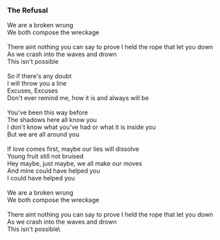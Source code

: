 ### The Refusal

We are a broken wrung\
We both compose the wreckage\
\
There aint nothing you can say to prove I held the rope that let you down\
As we crash into the waves and drown\
This isn't possible\
\
So if there's any doubt\
I will throw you a line\
Excuses, Excuses\
Don't ever remind me, how it is and always will be\
\
You've been this way before\
The shadows here all know you\
I don't know what you've had or what it is inside you\
But we are all around you\
\
If love comes first, maybe our lies will dissolve\
Young fruit still not bruised\
Hey maybe, just maybe, we all make our moves\
And mine could have helped you\
I could have helped you\
\
We are a broken wrung\
We both compose the wreckage\
\
There aint nothing you can say to prove I held the rope that let you down\
As we crash into the waves and drown\
This isn't possible\
